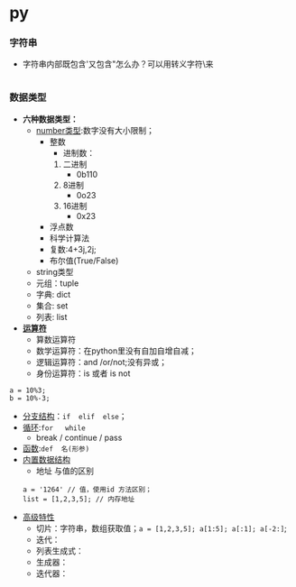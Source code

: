 # py
### 字符串
 - 字符串内部既包含'又包含"怎么办？可以用转义字符\来
 ```
 
 ```
### 数据类型 
+ **六种数据类型：**
   -   [number类型](./num.py):数字没有大小限制；
        - 整数
            - 进制数：
            1. 二进制
                 - 0b110
            2. 8进制
                - 0o23
            3. 16进制
                - 0x23
        - 浮点数
        - 科学计算法
        - 复数:4+3j,2j;
        - 布尔值(True/False)
   -  string类型
   - 元组：tuple
   - 字典: dict
   - 集合: set
   - 列表: list
+ [**运算符**](./operator.py)
    - 算数运算符
    -  数学运算符：在python里没有自加自增自减；
    - 逻辑运算符：and /or/not;没有异或；
    - 身份运算符：is 或者 is not
```
a = 10%3;
b = 10%-3;
```
+ [分支结构](./branch.py)：`if  elif  else`；
+ [循环](./loop.py):`for   while`
   -   break / continue / pass
+ [函数](./function.py):`def  名(形参)`
+ [内置数据结构](./build.py)
    -  地址 与值的区别
    ```
    a = '1264' // 值，使用id 方法区别；
    list = [1,2,3,5]; // 内存地址
    ```
+ [高级特性](./seniorFunc.py)
    - 切片：字符串，数组获取值；`a = [1,2,3,5]; a[1:5]; a[:1]; a[-2:]`;
    - 迭代：
    - 列表生成式：
    - 生成器：
    - 迭代器：